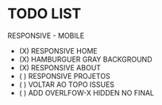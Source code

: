 # TODO LIST

RESPONSIVE - MOBILE

* (X) RESPONSIVE HOME
* (X) HAMBURGUER GRAY BACKGROUND
* (X) RESPONSIVE ABOUT
* ( ) RESPONSIVE PROJETOS
* ( ) VOLTAR AO TOPO ISSUES
* ( ) ADD OVERLFOW-X HIDDEN NO FINAL
